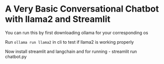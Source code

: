 # A Very Basic Conversational Chatbot with llama2 and Streamlit

You can run this by first downloading ollama for your corresponding os

Run `ollama run llama2` in cli to test if llama2 is working properly

Now install streamlit and langchain and for running - streamlit run chatbot.py
